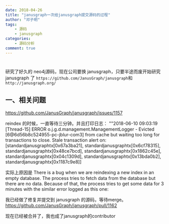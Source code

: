 ```yaml
---
date: 2018-04-26
title: "janusgraph一次给janusgraph提交源码的过程"
author: "邓子明"
tags:
    - 源码
    - janusgraph
categories:
    - 源码分析
comment: true
---
```


#
研究了好久的 neo4j源码，现在公司要换 janusgraph，只要半途而废开始研究 janusgraph 了
`https://github.com/JanusGraph/janusgraph`和`http://janusgraph.org/`



## 一、相关问题

https://github.com/JanusGraph/janusgraph/issues/1157

reindex 的时候，一直等待三分钟。并且打印日志：
""2018-06-10 09:03:19 [Thread-15] ERROR o.j.g.d.management.ManagementLogger - Evicted [6@6d56b8c524955-pc-jblur-com3] from cache but waiting too long for transactions to close. Stale transaction alert on: [standardjanusgraphtx[0x67a3ba21], standardjanusgraphtx[0x6cf78315], standardjanusgraphtx[0x48ce7bcd], standardjanusgraphtx[0x1862c45e], standardjanusgraphtx[0x04c1309d], standardjanusgraphtx[0x13bda0b2], standardjanusgraphtx[0x1187c9e8]]

实际上原因是
There is a bug when we are reindexing a new index in an empty database. The process tries to fetch data from the database but there are no data. Because of that, the process tries to get some data for 3 minutes with the similar error logged as this one:

我已经做了修复并提交到 janusgraph 的源码，等待merge。
https://github.com/JanusGraph/janusgraph/pull/1162

现在已经被合并了，我也成了janusgraph的contributor
